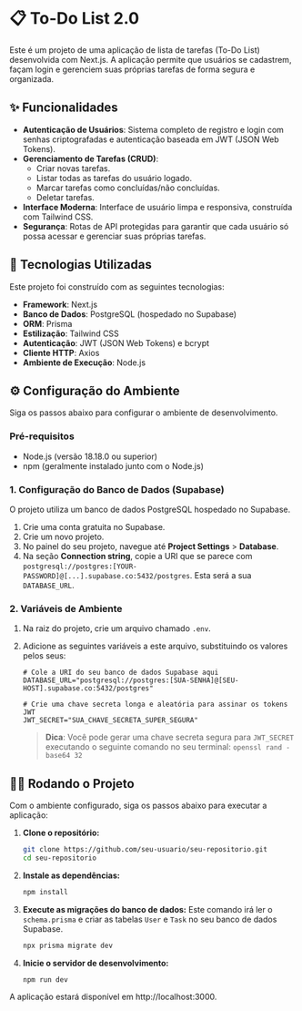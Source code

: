 # 📋 To-Do List 2.0

Este é um projeto de uma aplicação de lista de tarefas (To-Do List) desenvolvida com Next.js. A aplicação permite que usuários se cadastrem, façam login e gerenciem suas próprias tarefas de forma segura e organizada.

## ✨ Funcionalidades

- **Autenticação de Usuários**: Sistema completo de registro e login com senhas criptografadas e autenticação baseada em JWT (JSON Web Tokens).
- **Gerenciamento de Tarefas (CRUD)**:
  - Criar novas tarefas.
  - Listar todas as tarefas do usuário logado.
  - Marcar tarefas como concluídas/não concluídas.
  - Deletar tarefas.
- **Interface Moderna**: Interface de usuário limpa e responsiva, construída com Tailwind CSS.
- **Segurança**: Rotas de API protegidas para garantir que cada usuário só possa acessar e gerenciar suas próprias tarefas.

## 🚀 Tecnologias Utilizadas

Este projeto foi construído com as seguintes tecnologias:

- **Framework**: Next.js
- **Banco de Dados**: PostgreSQL (hospedado no Supabase)
- **ORM**: Prisma
- **Estilização**: Tailwind CSS
- **Autenticação**: JWT (JSON Web Tokens) e bcrypt
- **Cliente HTTP**: Axios
- **Ambiente de Execução**: Node.js

## ⚙️ Configuração do Ambiente

Siga os passos abaixo para configurar o ambiente de desenvolvimento.

### Pré-requisitos

- Node.js (versão 18.18.0 ou superior)
- npm (geralmente instalado junto com o Node.js)

### 1. Configuração do Banco de Dados (Supabase)

O projeto utiliza um banco de dados PostgreSQL hospedado no Supabase.

1.  Crie uma conta gratuita no Supabase.
2.  Crie um novo projeto.
3.  No painel do seu projeto, navegue até **Project Settings** > **Database**.
4.  Na seção **Connection string**, copie a URI que se parece com `postgresql://postgres:[YOUR-PASSWORD]@[...].supabase.co:5432/postgres`. Esta será a sua `DATABASE_URL`.

### 2. Variáveis de Ambiente

1.  Na raiz do projeto, crie um arquivo chamado `.env`.
2.  Adicione as seguintes variáveis a este arquivo, substituindo os valores pelos seus:

    ```env
    # Cole a URI do seu banco de dados Supabase aqui
    DATABASE_URL="postgresql://postgres:[SUA-SENHA]@[SEU-HOST].supabase.co:5432/postgres"

    # Crie uma chave secreta longa e aleatória para assinar os tokens JWT
    JWT_SECRET="SUA_CHAVE_SECRETA_SUPER_SEGURA"
    ```

    > **Dica**: Você pode gerar uma chave secreta segura para `JWT_SECRET` executando o seguinte comando no seu terminal:
    > `openssl rand -base64 32`

## 🏃‍♂️ Rodando o Projeto

Com o ambiente configurado, siga os passos abaixo para executar a aplicação:

1.  **Clone o repositório:**
    ```bash
    git clone https://github.com/seu-usuario/seu-repositorio.git
    cd seu-repositorio
    ```

2.  **Instale as dependências:**
    ```bash
    npm install
    ```

3.  **Execute as migrações do banco de dados:**
    Este comando irá ler o `schema.prisma` e criar as tabelas `User` e `Task` no seu banco de dados Supabase.
    ```bash
    npx prisma migrate dev
    ```

4.  **Inicie o servidor de desenvolvimento:**
    ```bash
    npm run dev
    ```

A aplicação estará disponível em http://localhost:3000.